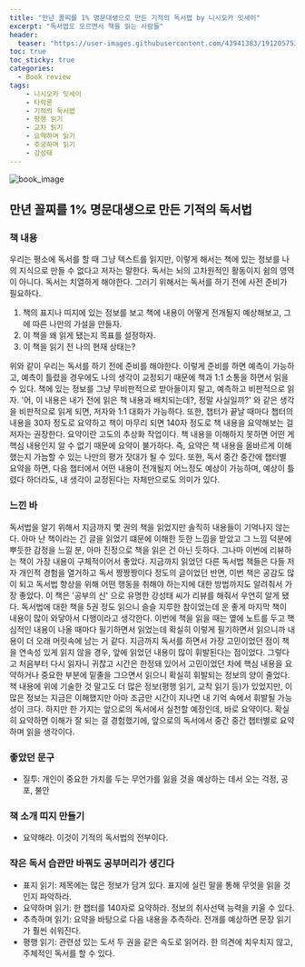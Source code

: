 ```yaml
---
title: "만년 꼴찌를 1% 명문대생으로 만든 기적의 독서법 by 니시오카 잇세이"
excerpt: "독서법도 모르면서 책을 읽는 사람들"
header:
  teaser: "https://user-images.githubusercontent.com/43941383/191205753-5d9f8f18-e3a0-4f2a-ba76-c70bbf21be23.jpeg"
toc: true
toc_sticky: true
categories:
  - Book review
tags:
    - 니시오카 잇세이
    - 타락론
    - 기적의 독서법
    - 평행 읽기
    - 교차 읽기
    - 요약하며 읽기
    - 추궁하며 읽기
    - 강성태
---
```


![book_image](https://user-images.githubusercontent.com/43941383/191205753-5d9f8f18-e3a0-4f2a-ba76-c70bbf21be23.jpeg)

## 만년 꼴찌를 1% 명문대생으로 만든 기적의 독서법 

### 책 내용

우리는 평소에 독서를 할 때 그냥 텍스트를 읽지만, 이렇게 해서는 책에 있는 정보를 나의 지식으로 만들 수 없다고 저자는 말한다. 독서는 뇌의 고차원적인 활동이지 쉼의 영역이 아니다. 독서는 치열하게 해야한다. 그러기 위해서는 독서를 하기 전에 사전 준비가 필요하다. 

1. 책의 표지나 띠지에 있는 정보를 보고 책에 내용이 어떻게 전개될지 예상해보고, 그에 따른 나만의 가설을 만들자.
2. 이 책을 왜 읽게 됐는지 목표를 설정하자.
3. 이 책을 읽기 전 나의 현재 상태는?

위와 같이 우리는 독서를 하기 전에 준비를 해야한다. 이렇게 준비를 하면 예측이 가능하고, 예측이 틀렸을 경우에도 나의 생각이 교정되기 때문에 책과 1:1 소통을 하면서 읽을 수 있다. 책에 있는 정보를 그냥 무비판적으로 받아들이지 말고, 예측하고 비판적으로 읽자. '어, 이 내용은 내가 전에 읽은 책 내용과 배치되는데?, 정말 사실일까?' 와 같은 생각을 비판적으로 읽게 되면, 저자와 1:1 대화가 가능하다. 또한, 챕터가 끝날 때마다 챕터의 내용을 30자 정도로 요약하고 책이 마무리 되면 140자 정도로 책 내용을 요약해보는 걸 저자는 권장한다. 요약이란 고도의 추상화 작업이다. 책 내용을 이해하지 못하면 어떤 게 핵심 내용인지 알 수 없기 때문에 요약이 불가하다. 즉, 요약은 책 내용을 올바르게 이해했는지 가늠할 수 있는 나만의 평가 잣대가 될 수 있다. 또한, 독서 중간 중간에 챕터별 요약을 하면, 다음 챕터에서 어떤 내용이 전개될지 어느정도 예상이 가능하며, 예상이 틀렸다 하더라도, 내 생각이 교정된다는 자체만으로도 의미가 있다.


### 느낀 바

독서법을 알기 위해서 지금까지 몇 권의 책을 읽었지만 솔직히 내용들이 기억나지 않는다. 아마 난 책이라는 긴 글을 읽었기 떄문에 이해한 듯한 느낌을 받았고 그 느낌 덕분에 뿌듯한 감정을 느낄 분, 아마 진정으로 책을 읽은 건 아닌 듯하다. 그나마 이번에 리뷰하는 책이 가장 내용이 구체적이어서 좋았다. 지금까지 읽었던 다른 독서법 책들은 다들 저자 개인적 경험을 열거하고 독서 짱짱짱이다 정도의 글이었던 반면, 이번 책은 공감도 많이 되고 독서법 향상을 위해 어떤 행동을 취해야 하는지에 대한 방법까지도 알려줘서 가장 좋았다. 이 책은 '공부의 신' 으로 유명한 강성태 씨가 리뷰를 해줘서 우연히 알게 됐다. 독서법에 대한 책을 5권 정도 읽으니 슬슬 지루한 참이었는데 운 좋게 마지막 책이 내용이 많이 와닿아서 다행이라고 생각한다. 
이번에 책을 읽을 때는 옆에 노트를 두고 핵심적인 내용이 나올 때마다 필기하면서 읽었는데 확실히 이렇게 필기하면서 읽으니까 내용이 더 오래 머릿속에 남는 거 같다. 지금까지 독서를 하면서 가장 고민이었던 점이 책을 연속성 있게 읽지 않을 경우, 앞에 읽었던 내용이 많이 휘발된다는 점이었다. 그렇다고 처음부터 다시 읽자니 귀찮고 시간은 한정돼 있어서 고민이었던 차에 핵심 내용을 요약하거나 중요한 부분에 밑줄을 그으면서 읽으니 확실히 휘발되는 정보의 양이 줄었다. 
책 내용에 위에 기술한 것 말고도 더 많은 정보(평행 읽기, 교착 읽기 등)가 있었지만, 이 많은 정보는 지금은 이해했지만 아마 조금만 시간이 지나면 내 기억 속에서 휘발될 가능성이 크다. 하지만 한 가지는 앞으로의 독서에서 실천할 예정인데, 바로 요약이다. 확실히 요약하면 이해가 잘 되는 걸 경험했기에, 앞으로의 독서에서 중간 중간 챕터별로 요약하며 읽을 생각이다. 

### 좋았던 문구

* 질투: 개인이 중요한 가치를 두는 무언가를 잃을 것을 예상하는 데서 오는 걱정, 공포, 불안

### 책 소개 띠지 만들기
* 요약해라. 이것이 기적의 독서법의 전부이다.

### 작은 독서 습관만 바꿔도 공부머리가 생긴다

* 표지 읽기: 제목에는 많은 정보가 담겨 있다. 표지에 실린 말을 통해 무엇을 읽을 것인지 파악하라.
* 요약하며 읽기: 한 챕터를 140자로 요약하라. 정보의 취사선택 능력을 키울 수 있다.
* 추측하며 읽기: 요약을 바탕으로 다음 내용을 추측하라. 전개를 예상하면 문장 읽기가 훨씬 쉬워진다.
* 평행 읽기: 관련성 있는 도서 두 권을 같은 속도로 읽어라. 한 의견에 치우치지 않고, 주체적인 독서를 할 수 있다.